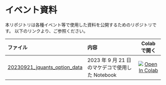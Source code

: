 # イベント資料

本リポジトリは各種イベント等で使用した資料を公開するためのリポジトリです。
以下のリンクより、ご参照ください。

| ファイル                                                              | 内容                                            |                                                                                                Colab で開く                                                                                                 |
| :-------------------------------------------------------------------- | :---------------------------------------------- | :---------------------------------------------------------------------------------------------------------------------------------------------------------------------------------------------------------: |
| [20230921_jquants_option_data](20230921/20230921_jquants_option_data) | 2023 年 9 月 21 日のマケデコで使用した Notebook | [![Open In Colab](https://colab.research.google.com/assets/colab-badge.svg)](https://colab.research.google.com/github/J-Quants/jquants-api-client-python/blob/master/20230921/20230921_jquants_option_data) |

